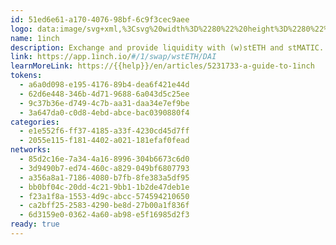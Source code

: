```yaml
---
id: 51ed6e61-a170-4076-98bf-6c9f3cec9aee
logo: data:image/svg+xml,%3Csvg%20width%3D%2280%22%20height%3D%2280%22%20viewBox%3D%220%200%2080%2080%22%20fill%3D%22none%22%20xmlns%3D%22http%3A%2F%2Fwww.w3.org%2F2000%2Fsvg%22%3E%0A%3Cg%20opacity%3D%220.3%22%20filter%3D%22url(%23filter0_f_40_3748)%22%3E%0A%3Cpath%20d%3D%22M34.3114%2044.0741L35.456%2035.4543L25.5129%2028.5514L34.5976%2031.6273L36.7436%2028.3368L44.5764%2023.4726L61.8517%2032.9865L62.7458%2047.5076L55.056%2058.2018L48.9757%2059.1317L52.1231%2053.3733V47.8295L49.8341%2043.5018L47.5093%2041.9638L43.9326%2045.6478V49.5463L41.1428%2052.1573L37.602%2052.5865L36.0282%2053.4806L33.4531%2052.658L32.3801%2048.7952L34.3114%2046.077V44.0741Z%22%20fill%3D%22white%22%2F%3E%0A%3Cpath%20d%3D%22M50.1918%2028.4797C48.2961%2028.0863%2046.2217%2028.1936%2046.2217%2028.1936C46.2217%2028.1936%2045.5421%2031.3411%2041.3217%2032.1637C41.3575%2032.1637%2046.9013%2034.0593%2050.1918%2028.4797Z%22%20fill%3D%22%2394A6C3%22%2F%3E%0A%3Cpath%20d%3D%22M51.9085%2057.0212C54.1976%2055.2329%2055.9144%2052.765%2056.7012%2049.9753C56.737%2049.868%2057.0589%2049.6891%2057.2735%2049.5461C57.6312%2049.3315%2057.9888%2049.1526%2058.0604%2048.8665C58.2034%2048.0439%2058.275%2047.1855%2058.275%2046.3271C58.275%2046.0052%2057.9531%2045.6833%2057.6312%2045.3614C57.3808%2045.1468%2057.1304%2044.8964%2057.1304%2044.7176C56.7728%2041.4628%2055.2706%2038.4227%2052.8742%2036.2052L52.6238%2036.4555C54.9487%2038.6373%2056.4509%2041.6059%2056.7728%2044.7534C56.8085%2045.0395%2057.0947%2045.3256%2057.3808%2045.6118C57.6312%2045.8264%2057.9173%2046.1483%2057.9173%2046.2913C57.9173%2047.1139%2057.8458%2047.9366%2057.7027%2048.7592C57.6669%2048.9023%2057.345%2049.0453%2057.0947%2049.1884C56.737%2049.3672%2056.4151%2049.5461%2056.3436%2049.8322C55.4852%2052.8723%2053.518%2055.5191%2050.9071%2057.2358C51.372%2056.2344%2052.8385%2052.9796%2053.6253%2051.3344L53.4822%2046.0409L48.9399%2041.6417L46.3647%2041.9993L43.5392%2046.5774C43.5392%2046.5774%2044.8625%2048.2585%2043.0027%2050.2256C41.1786%2052.157%2039.7479%2052.5862%2039.7479%2052.5862L38.4246%2051.8709C38.818%2051.3701%2039.6049%2050.6191%2040.2129%2050.1183C41.2501%2049.2599%2042.2874%2049.1884%2042.2874%2048.2585C42.3231%2046.3271%2040.2487%2046.8636%2040.2487%2046.8636L39.4976%2047.5789L39.1757%2050.2256L37.6019%2052.1928L37.4231%2052.157L34.8479%2051.5847C34.8479%2051.5847%2036.4217%2050.7621%2036.672%2049.8322C36.9224%2048.938%2036.1713%2045.9694%2036.1355%2045.7906C36.1713%2045.8264%2036.8866%2046.4344%2037.2085%2047.4358C37.7808%2045.8621%2038.5319%2044.3599%2038.7465%2044.2169C38.9611%2044.0738%2041.8582%2042.5358%2041.8582%2042.5358L40.8925%2045.0753L41.6078%2044.6818L43.3246%2040.4614C43.3246%2040.4614%2045.0056%2039.6388%2046.2574%2039.6388C48.5107%2039.603%2051.837%2036.849%2050.3348%2031.9132C50.764%2032.092%2058.2034%2035.8117%2059.491%2043.1081C60.4567%2048.7234%2057.2735%2053.9811%2051.9085%2057.0212Z%22%20fill%3D%22%2394A6C3%22%2F%3E%0A%3Cpath%20d%3D%22M35.3484%2048.6164L35.6345%2047.1857C35.6345%2047.1857%2034.4542%2049.2602%2034.3469%2049.5464C34.2396%2049.8683%2034.4185%2050.4405%2034.8834%2050.4048C35.3484%2050.369%2035.9207%2049.6894%2035.9207%2049.1887C35.9207%2048.5449%2035.3484%2048.6164%2035.3484%2048.6164Z%22%20fill%3D%22%231B314F%22%2F%3E%0A%3Cpath%20d%3D%22M43.3971%2029.2665C44.2198%2028.3008%2043.8979%2026.8701%2043.8979%2026.8701L41.5015%2030.411C41.4658%2030.411%2042.3599%2030.4468%2043.3971%2029.2665Z%22%20fill%3D%22%231B314F%22%2F%3E%0A%3Cpath%20d%3D%22M56.5947%2025.8689C56.5947%2025.8689%2058.383%2025.9404%2060.2428%2026.155C56.0582%2022.8645%2052.0881%2021.8988%2048.8691%2021.8988C44.4341%2021.8988%2041.4297%2023.7229%2041.2509%2023.8302L42.6458%2021.6127C42.6458%2021.6127%2037.0662%2021.0762%2035.099%2026.9777C34.5983%2025.7258%2034.1333%2023.9017%2034.1333%2023.9017C34.1333%2023.9017%2031.2363%2026.4412%2032.5954%2030.6616C29.2691%2029.4455%2024.5122%2027.7645%2024.3333%2027.7288C24.083%2027.693%2024.0114%2027.8003%2024.0114%2027.8003C24.0114%2027.8003%2023.9399%2027.9076%2024.1545%2028.0864C24.5479%2028.4083%2032.0589%2033.9521%2033.7042%2035.0251C33.3465%2036.3127%2033.3465%2036.9207%2033.7042%2037.5288C34.2049%2038.3514%2034.2406%2038.7806%2034.1691%2039.3886C34.0976%2039.9966%2033.4538%2045.2543%2033.3107%2045.8981C33.1677%2046.5419%2031.6655%2048.8309%2031.737%2049.5105C31.8085%2050.19%2032.7385%2053.0871%2033.5611%2053.409C34.1691%2053.6236%2035.6713%2054.0886%2036.6728%2054.0886C37.0304%2054.0886%2037.3523%2054.017%2037.4954%2053.874C38.1034%2053.3375%2038.2823%2053.2302%2038.7115%2053.2302C38.7472%2053.2302%2038.783%2053.2302%2038.8188%2053.2302C38.9976%2053.2302%2039.2122%2053.2659%2039.4625%2053.2659C40.0348%2053.2659%2040.7859%2053.1587%2041.3224%2052.658C42.1093%2051.8711%2043.4684%2050.7981%2043.8976%2050.2973C44.4341%2049.6178%2044.7202%2048.6878%2044.5771%2047.7579C44.4698%2046.8995%2044.9348%2046.1484%2045.4713%2045.3973C46.1509%2044.5032%2047.4027%2042.8937%2047.4027%2042.8937C49.8706%2044.7536%2051.4085%2047.5791%2051.4085%2050.7265C51.4085%2056.3061%2046.5443%2060.8127%2040.5355%2060.8127C39.6056%2060.8127%2038.7115%2060.7054%2037.8173%2060.4908C40.5713%2061.4565%2042.8961%2061.7784%2044.7917%2061.7784C48.8334%2061.7784%2050.9793%2060.3119%2050.9793%2060.3119C50.9793%2060.3119%2050.2282%2061.2776%2049.0122%2062.3864C49.048%2062.3864%2049.048%2062.3864%2049.048%2062.3864C55.7363%2061.4565%2058.991%2055.9484%2058.991%2055.9484C58.991%2055.9484%2058.7407%2057.7368%2058.4188%2058.9528C67.3246%2052.2645%2065.8224%2043.8952%2065.7866%2043.6091C65.8582%2043.7164%2066.7523%2044.7893%2067.2173%2045.3616C68.6481%2030.6258%2056.5947%2025.8689%2056.5947%2025.8689ZM42.8961%2049.4032C42.7531%2049.582%2042.145%2050.1185%2041.7158%2050.512C41.2866%2050.9054%2040.8217%2051.2988%2040.464%2051.6565C40.3209%2051.7995%2040.0348%2051.8711%2039.6056%2051.8711C39.4625%2051.8711%2039.3195%2051.8711%2039.2122%2051.8711C39.1406%2051.8711%2039.0691%2051.8711%2038.9976%2051.8711C38.926%2051.8711%2038.8903%2051.8711%2038.8545%2051.8711C38.7472%2051.8711%2038.6399%2051.8711%2038.5326%2051.8711C39.0691%2051.1557%2040.6428%2049.5105%2041.1793%2049.1528C41.8231%2048.7236%2042.145%2048.2944%2041.7516%2047.5433C41.3582%2046.7922%2040.3209%2046.9711%2040.3209%2046.9711C40.3209%2046.9711%2040.929%2046.7207%2041.4655%2046.7207C40.7859%2046.5419%2039.9275%2046.7207%2039.5341%2047.1142C39.1049%2047.5076%2039.1764%2048.9025%2038.9976%2049.7966C38.8188%2050.7266%2038.2107%2051.1915%2037.2808%2052.0499C36.7801%2052.5149%2036.4224%2052.658%2036.1363%2052.658C35.5282%2052.5507%2034.8129%2052.3718%2034.3122%2052.193C33.9545%2051.728%2033.418%2050.19%2033.275%2049.5462C33.3823%2049.1886%2033.8114%2048.4375%2034.026%2048.0083C34.4552%2047.1857%2034.7056%2046.7207%2034.7771%2046.2915C34.9202%2045.6835%2035.3852%2041.928%2035.564%2040.3543C36.029%2040.9623%2036.6728%2041.9638%2036.5297%2042.6076C37.5669%2041.1412%2036.8158%2039.7105%2036.4582%2039.1383C36.1363%2038.566%2035.7071%2037.4215%2036.0647%2036.2054C36.4224%2034.9893%2037.71%2031.6273%2037.71%2031.6273C37.71%2031.6273%2038.1392%2032.3784%2038.7472%2032.2353C39.3552%2032.0923%2044.2552%2024.7244%2044.2552%2024.7244C44.2552%2024.7244%2045.5786%2027.6215%2044.1837%2029.7317C42.7531%2031.8419%2041.3582%2032.2353%2041.3582%2032.2353C41.3582%2032.2353%2043.3253%2032.593%2045.1494%2031.2696C45.9005%2033.0222%2046.6158%2034.8463%2046.6516%2035.0966C46.5443%2035.347%2045.1136%2038.7806%2044.9706%2038.9952C44.899%2039.0667%2044.3983%2039.2098%2044.0407%2039.2813C43.4326%2039.4601%2043.075%2039.5674%2042.9319%2039.6747C42.6815%2039.8893%2041.537%2043.0367%2041.0005%2044.5747C40.3567%2044.7535%2039.7129%2045.1112%2039.2479%2045.8265C39.4983%2045.6477%2040.2852%2045.5404%2040.8574%2045.4689C41.3582%2045.4331%2042.8961%2046.2557%2043.2896%2047.7937C43.2896%2047.8294%2043.2896%2047.8295%2043.2896%2047.8652C43.3611%2048.4375%2043.1823%2048.974%2042.8961%2049.4032ZM39.5341%2049.8324C39.856%2049.3674%2039.8202%2048.5805%2039.856%2048.3302C39.8917%2048.0798%2039.9633%2047.6149%2040.2494%2047.5433C40.5355%2047.4718%2041.2151%2047.5791%2041.2151%2048.0798C41.2151%2048.5448%2040.7144%2048.6521%2040.3567%2048.974C40.1063%2049.2243%2039.6056%2049.7608%2039.5341%2049.8324ZM53.8049%2043.001C54.1626%2041.1769%2054.1983%2039.6032%2054.091%2038.3156C55.4859%2040.1755%2056.3443%2042.4287%2056.5947%2044.7535C56.6304%2045.0397%2056.9166%2045.3258%2057.2027%2045.6119C57.4531%2045.8265%2057.7392%2046.1127%2057.7392%2046.2915C57.7392%2047.1141%2057.6677%2047.9367%2057.5246%2048.7594C57.4888%2048.8667%2057.1669%2049.0455%2056.9166%2049.1886C56.5589%2049.3674%2056.237%2049.5462%2056.1655%2049.8324C55.3786%2052.5864%2053.6976%2055.0185%2051.4443%2056.7353C54.7706%2053.2659%2056.3801%2047.5434%2053.8049%2043.001ZM51.5516%2057.0572C53.8764%2055.2689%2055.6647%2052.7652%2056.4516%2049.9397C56.4874%2049.8324%2056.8093%2049.6535%2057.0239%2049.5105C57.3815%2049.3316%2057.7392%2049.117%2057.8107%2048.8309C57.9538%2048.0083%2058.0253%2047.1499%2058.0253%2046.2915C58.0253%2045.9696%2057.7034%2045.6477%2057.3815%2045.3258C57.2027%2045.1112%2056.9166%2044.8608%2056.9166%2044.682C56.6304%2042.0711%2055.5932%2039.6032%2053.9837%2037.5645C53.2684%2033.2726%2050.4071%2031.9492%2050.3355%2031.9134C50.4071%2032.0207%2052.2669%2034.7032%2050.9793%2037.8507C49.656%2041.0339%2046.2582%2040.5331%2045.972%2040.5689C45.6859%2040.5689%2044.5771%2041.9995%2043.1823%2044.6462C43.0034%2044.5747%2042.2523%2044.3959%2041.3939%2044.5389C42.0377%2042.7506%2043.0034%2040.2112%2043.1823%2039.9966C43.2538%2039.9251%2043.7903%2039.782%2044.1479%2039.6747C44.8275%2039.4959%2045.1494%2039.3886%2045.2567%2039.2455C45.3282%2039.1383%2045.6859%2038.3156%2046.0436%2037.4572C46.3655%2037.4572%2047.1881%2037.3857%2047.2596%2037.3499C47.3312%2037.2784%2048.0107%2035.5258%2048.0107%2035.3112C48.0107%2035.1324%2046.6158%2031.6631%2046.0793%2030.3397C46.3297%2030.0536%2046.5801%2029.6959%2046.8304%2029.3025C54.1626%2030.0893%2059.8852%2036.3127%2059.8852%2043.8594C59.8852%2049.6536%2056.4874%2054.6966%2051.5516%2057.0572Z%22%20fill%3D%22%231B314F%22%2F%3E%0A%3Cpath%20d%3D%22M61.9232%2053.874C61.3867%2054.5893%2060.7787%2055.3404%2060.0634%2056.0557C64.6773%2047.1856%2060.278%2039.0666%2060.0992%2038.7448C60.421%2039.0666%2060.7429%2039.4243%2061.0291%2039.7462C64.57%2043.6805%2064.9992%2049.582%2061.9232%2053.874Z%22%20fill%3D%22%23D82122%22%2F%3E%0A%3Cpath%20d%3D%22M42.0379%2037.7431C42.7175%2036.9562%2042.3598%2035.4898%2041.108%2035.2394C41.4299%2034.4883%2041.8948%2032.9861%2041.8948%2032.9861C41.8948%2032.9861%2038.2467%2038.7088%2037.9248%2038.8161C37.6029%2038.9234%2037.281%2037.6716%2037.281%2037.6716C36.6014%2040.2825%2038.4255%2040.6402%2038.6401%2039.8175C39.6416%2039.5672%2041.3583%2038.4942%2042.0379%2037.7431Z%22%20fill%3D%22%231B314F%22%2F%3E%0A%3Cpath%20d%3D%22M38.9254%2039.1384L40.7853%2035.9551C40.7853%2035.9551%2041.8583%2036.4916%2041.3218%2037.35C40.6422%2038.3515%2038.9254%2039.1384%2038.9254%2039.1384Z%22%20fill%3D%22%23FFD923%22%2F%3E%0A%3Cpath%20d%3D%22M66.2151%2042.4646C64.6056%2038.1369%2062.3166%2034.4529%2057.2735%2031.1266C52.4092%2027.9077%2047.1873%2028.158%2046.9012%2028.1938C46.8654%2028.1938%2046.8297%2028.1938%2046.8297%2028.1938C47.0085%2028.1222%2047.1873%2028.0865%2047.3662%2028.0507C48.4749%2027.6931%2049.9056%2027.4069%2051.3363%2027.2281C55.1275%2026.6916%2058.9545%2027.9792%2061.5655%2030.7332C61.6012%2030.769%2061.6012%2030.769%2061.637%2030.8047C64.6056%2033.9522%2066.1436%2037.8865%2066.2151%2042.4646Z%22%20fill%3D%22%23D82122%22%2F%3E%0A%3Cpath%20d%3D%22M36.4224%2031.6275C32.2377%2031.4844%2033.6326%2026.6202%2033.7041%2026.334C33.7041%2026.3698%2033.9902%2030.161%2036.4224%2031.6275Z%22%20fill%3D%22%23D82122%22%2F%3E%0A%3Cpath%20d%3D%22M35.2433%2032.9145C35.4579%2033.0933%2035.6725%2033.4152%2035.4222%2033.8802C35.2791%2034.1305%2035.0645%2034.0948%2034.7426%2033.9517C34.3134%2033.7371%2031.7382%2032.2349%2029.4134%2030.697C32.0601%2031.6269%2034.7426%2032.6283%2035.1718%2032.8429C35.1718%2032.8429%2035.2076%2032.8787%2035.2433%2032.9145Z%22%20fill%3D%22white%22%2F%3E%0A%3Cpath%20d%3D%22M56.129%2024.7597C50.7998%2023.7583%2047.3663%2024.259%2044.8984%2025.1889C44.8268%2024.9028%2044.5765%2024.3305%2044.3619%2023.8656C43.6108%2024.7597%2042.8239%2025.8327%2042.3232%2026.5123C40.9641%2027.4422%2040.3918%2028.3364%2040.3918%2028.3364C41.1787%2025.6539%2043.4677%2023.651%2046.2575%2023.1503C47.0444%2023.0072%2047.9028%2022.9357%2048.8327%2022.9357C51.3006%2022.9714%2053.7684%2023.5795%2056.129%2024.7597Z%22%20fill%3D%22%23D82122%22%2F%3E%0A%3Cpath%20d%3D%22M40.5351%2022.8647C37.3161%2024.7961%2037.9599%2029.41%2037.9599%2029.41C34.884%2024.7246%2040.2847%2022.972%2040.5351%2022.8647Z%22%20fill%3D%22%23D82122%22%2F%3E%0A%3C%2Fg%3E%0A%3Cpath%20d%3D%22M26.9541%2042.6385L28.1885%2033.3421L17.4649%2025.8972L27.2627%2029.2146L29.5772%2025.6658L38.025%2020.4197L56.6564%2030.6804L57.6207%2046.3416L49.3273%2057.8753L42.7696%2058.8782L46.1641%2052.6678V46.6888L43.6954%2042.0213L41.188%2040.3626L37.3306%2044.3357V48.5403L34.3218%2051.3562L30.503%2051.8191L28.8057%2052.7835L26.0283%2051.8963L24.8711%2047.7303L26.9541%2044.7986V42.6385Z%22%20fill%3D%22white%22%2F%3E%0A%3Cpath%20d%3D%22M44.0811%2025.8199C42.0367%2025.3956%2039.7994%2025.5113%2039.7994%2025.5113C39.7994%2025.5113%2039.0665%2028.9059%2034.5147%2029.7931C34.5533%2029.7931%2040.5323%2031.8375%2044.0811%2025.8199Z%22%20fill%3D%22%2394A6C3%22%2F%3E%0A%3Cpath%20d%3D%22M45.9327%2056.6021C48.4014%2054.6734%2050.253%2052.0118%2051.1016%2049.003C51.1402%2048.8872%2051.4874%2048.6944%2051.7188%2048.5401C52.1046%2048.3086%2052.4903%2048.1158%2052.5674%2047.8072C52.7217%2046.92%2052.7989%2045.9942%2052.7989%2045.0684C52.7989%2044.7212%2052.4517%2044.3741%2052.1046%2044.0269C51.8345%2043.7954%2051.5645%2043.5254%2051.5645%2043.3325C51.1788%2039.8223%2049.5587%2036.5435%2046.9742%2034.1519L46.7042%2034.4219C49.2115%2036.7749%2050.8316%2039.9766%2051.1788%2043.3711C51.2174%2043.6797%2051.5259%2043.9883%2051.8345%2044.2969C52.1046%2044.5284%2052.4132%2044.8755%2052.4132%2045.0298C52.4132%2045.917%2052.336%2046.8042%2052.1817%2047.6914C52.1431%2047.8457%2051.796%2048%2051.5259%2048.1543C51.1402%2048.3472%2050.793%2048.5401%2050.7159%2048.8487C49.7901%2052.1275%2047.6685%2054.982%2044.8526%2056.8336C45.3541%2055.7535%2046.9356%2052.2432%2047.7842%2050.4688L47.6299%2044.7598L42.731%2040.0152L39.9537%2040.4009L36.9063%2045.3384C36.9063%2045.3384%2038.3335%2047.1514%2036.3277%2049.273C34.3604%2051.356%2032.8174%2051.8189%2032.8174%2051.8189L31.3902%2051.0474C31.8145%2050.5074%2032.6631%2049.6973%2033.3189%2049.1573C34.4375%2048.2315%2035.5562%2048.1543%2035.5562%2047.1514C35.5948%2045.0684%2033.3574%2045.647%2033.3574%2045.647L32.5474%2046.4185L32.2002%2049.273L30.503%2051.3946L30.3101%2051.356L27.5327%2050.7388C27.5327%2050.7388%2029.23%2049.8516%2029.5%2048.8487C29.77%2047.8843%2028.96%2044.6826%2028.9214%2044.4898C28.96%2044.5284%2029.7315%2045.1841%2030.0786%2046.2642C30.6958%2044.5669%2031.5059%2042.9468%2031.7373%2042.7925C31.9688%2042.6382%2035.0933%2040.9795%2035.0933%2040.9795L34.0518%2043.7183L34.8233%2043.294L36.6748%2038.7422C36.6748%2038.7422%2038.4878%2037.855%2039.8379%2037.855C42.2681%2037.8164%2045.8555%2034.8462%2044.2354%2029.5229C44.6983%2029.7158%2052.7217%2033.7275%2054.1104%2041.5967C55.1519%2047.6529%2051.7188%2053.3233%2045.9327%2056.6021Z%22%20fill%3D%22%2394A6C3%22%2F%3E%0A%3Cpath%20d%3D%22M28.0725%2047.5374L28.3811%2045.9944C28.3811%2045.9944%2027.1081%2048.2317%2026.9924%2048.5403C26.8766%2048.8875%2027.0695%2049.5047%2027.571%2049.4661C28.0725%2049.4276%2028.6897%2048.6946%2028.6897%2048.1546C28.6897%2047.4602%2028.0725%2047.5374%2028.0725%2047.5374Z%22%20fill%3D%22%231B314F%22%2F%3E%0A%3Cpath%20d%3D%22M36.7531%2026.6683C37.6403%2025.6268%2037.2931%2024.0839%2037.2931%2024.0839L34.7087%2027.9027C34.6701%2027.9027%2035.6344%2027.9413%2036.7531%2026.6683Z%22%20fill%3D%22%231B314F%22%2F%3E%0A%3Cpath%20d%3D%22M50.9867%2023.0041C50.9867%2023.0041%2052.9154%2023.0812%2054.9213%2023.3127C50.4081%2019.7638%2046.1263%2018.7223%2042.6546%2018.7223C37.8714%2018.7223%2034.6312%2020.6896%2034.4383%2020.8053L35.9427%2018.4137C35.9427%2018.4137%2029.9251%2017.8351%2027.8035%2024.1999C27.2635%2022.8498%2026.762%2020.8825%2026.762%2020.8825C26.762%2020.8825%2023.6375%2023.6213%2025.1033%2028.173C21.5159%2026.8615%2016.3855%2025.0485%2016.1927%2025.0099C15.9227%2024.9714%2015.8455%2025.0871%2015.8455%2025.0871C15.8455%2025.0871%2015.7684%2025.2028%2015.9998%2025.3957C16.4241%2025.7429%2024.5247%2031.7219%2026.2991%2032.8791C25.9134%2034.2678%2025.9134%2034.9235%2026.2991%2035.5793C26.8392%2036.4665%2026.8778%2036.9294%2026.8006%2037.5852C26.7235%2038.2409%2026.0291%2043.9113%2025.8748%2044.6056C25.7205%2045.3%2024.1004%2047.7687%2024.1776%2048.5016C24.2547%2049.2346%2025.2576%2052.3591%2026.1448%2052.7062C26.8006%2052.9377%2028.4207%2053.4392%2029.5008%2053.4392C29.8865%2053.4392%2030.2337%2053.362%2030.388%2053.2077C31.0438%2052.6291%2031.2367%2052.5134%2031.6995%2052.5134C31.7381%2052.5134%2031.7767%2052.5134%2031.8153%2052.5134C32.0081%2052.5134%2032.2396%2052.5519%2032.5096%2052.5519C33.1268%2052.5519%2033.9369%2052.4363%2034.5155%2051.8962C35.3641%2051.0476%2036.8299%2049.8903%2037.2928%2049.3503C37.8714%2048.6174%2038.18%2047.6144%2038.0257%2046.6115C37.91%2045.6857%2038.4115%2044.8757%2038.9901%2044.0656C39.723%2043.1012%2041.0731%2041.3654%2041.0731%2041.3654C43.7347%2043.3713%2045.3934%2046.4186%2045.3934%2049.8132C45.3934%2055.8308%2040.1473%2060.6911%2033.6668%2060.6911C32.6639%2060.6911%2031.6995%2060.5754%2030.7352%2060.3439C33.7054%2061.3855%2036.2127%2061.7327%2038.2572%2061.7327C42.6161%2061.7327%2044.9305%2060.1511%2044.9305%2060.1511C44.9305%2060.1511%2044.1205%2061.1926%2042.8089%2062.3884C42.8475%2062.3884%2042.8475%2062.3884%2042.8475%2062.3884C50.0609%2061.3855%2053.5712%2055.445%2053.5712%2055.445C53.5712%2055.445%2053.3012%2057.3737%2052.954%2058.6853C62.559%2051.4719%2060.9389%2042.4455%2060.9003%2042.1369C60.9774%2042.2527%2061.9418%2043.4098%2062.4433%2044.027C63.9864%2028.1344%2050.9867%2023.0041%2050.9867%2023.0041ZM36.2127%2048.3859C36.0584%2048.5788%2035.4027%2049.1575%2034.9398%2049.5818C34.4769%2050.0061%2033.9754%2050.4304%2033.5897%2050.8161C33.4354%2050.9704%2033.1268%2051.0475%2032.6639%2051.0475C32.5096%2051.0475%2032.3553%2051.0475%2032.2396%2051.0475C32.1624%2051.0475%2032.0853%2051.0475%2032.0081%2051.0475C31.931%2051.0475%2031.8924%2051.0475%2031.8538%2051.0475C31.7381%2051.0475%2031.6224%2051.0475%2031.5067%2051.0475C32.0853%2050.2761%2033.7826%2048.5016%2034.3612%2048.1159C35.0555%2047.653%2035.4027%2047.1901%2034.9784%2046.3801C34.554%2045.57%2033.4354%2045.7629%2033.4354%2045.7629C33.4354%2045.7629%2034.0912%2045.4928%2034.6698%2045.4928C33.9369%2045.3%2033.0111%2045.4929%2032.5868%2045.9172C32.1239%2046.3415%2032.201%2047.8459%2032.0081%2048.8103C31.8153%2049.8132%2031.1595%2050.3146%2030.1566%2051.2404C29.6165%2051.7419%2029.2308%2051.8962%2028.9222%2051.8962C28.2664%2051.7805%2027.4949%2051.5876%2026.9549%2051.3947C26.5692%2050.8932%2025.9905%2049.2346%2025.8362%2048.5402C25.952%2048.1545%2026.4149%2047.3445%2026.6463%2046.8816C27.1092%2045.9944%2027.3792%2045.4928%2027.4564%2045.03C27.6107%2044.3742%2028.1121%2040.3239%2028.305%2038.6267C28.8065%2039.2824%2029.5008%2040.3625%2029.3465%2041.0569C30.4652%2039.4753%2029.6551%2037.9323%2029.2694%2037.3151C28.9222%2036.698%2028.4593%2035.4636%2028.845%2034.1521C29.2308%2032.8405%2030.6195%2029.2145%2030.6195%2029.2145C30.6195%2029.2145%2031.0824%2030.0246%2031.7381%2029.8703C32.3939%2029.716%2037.6786%2021.7697%2037.6786%2021.7697C37.6786%2021.7697%2039.1058%2024.8942%2037.6014%2027.1701C36.0584%2029.446%2034.554%2029.8703%2034.554%2029.8703C34.554%2029.8703%2036.6756%2030.2561%2038.6429%2028.8288C39.453%2030.7189%2040.2245%2032.6862%2040.263%2032.9563C40.1473%2033.2263%2038.6043%2036.9294%2038.45%2037.1608C38.3729%2037.238%2037.8329%2037.3923%2037.4471%2037.4694C36.7914%2037.6623%2036.4056%2037.778%2036.2513%2037.8938C35.9813%2038.1252%2034.7469%2041.5197%2034.1683%2043.1784C33.474%2043.3713%2032.7796%2043.757%2032.2782%2044.5285C32.5482%2044.3356%2033.3968%2044.2199%2034.014%2044.1427C34.554%2044.1042%2036.2127%2044.9914%2036.6371%2046.6501C36.6371%2046.6887%2036.6371%2046.6887%2036.6371%2046.7272C36.7142%2047.3444%2036.5213%2047.923%2036.2127%2048.3859ZM32.5868%2048.8488C32.9339%2048.3473%2032.8953%2047.4987%2032.9339%2047.2287C32.9725%2046.9587%2033.0496%2046.4572%2033.3582%2046.3801C33.6668%2046.3029%2034.3997%2046.4186%2034.3997%2046.9587C34.3997%2047.4601%2033.8597%2047.5759%2033.474%2047.923C33.2039%2048.193%2032.6639%2048.7717%2032.5868%2048.8488ZM47.9779%2041.4812C48.3636%2039.5139%2048.4022%2037.8166%2048.2865%2036.4279C49.7909%2038.4338%2050.7167%2040.8639%2050.9867%2043.3713C51.0253%2043.6799%2051.3339%2043.9885%2051.6425%2044.297C51.9125%2044.5285%2052.2211%2044.8371%2052.2211%2045.03C52.2211%2045.9172%2052.1439%2046.8044%2051.9896%2047.6916C51.9511%2047.8073%2051.6039%2048.0002%2051.3339%2048.1545C50.9481%2048.3473%2050.6009%2048.5402%2050.5238%2048.8488C49.6752%2051.819%2047.8622%2054.4421%2045.432%2056.2936C49.0194%2052.5519%2050.7552%2046.3801%2047.9779%2041.4812ZM45.5477%2056.6408C48.055%2054.7121%2049.9838%2052.0119%2050.8324%2048.9645C50.871%2048.8488%2051.2181%2048.6559%2051.4496%2048.5016C51.8353%2048.3088%2052.2211%2048.0773%2052.2982%2047.7687C52.4525%2046.8815%2052.5297%2045.9557%2052.5297%2045.03C52.5297%2044.6828%2052.1825%2044.3357%2051.8353%2043.9885C51.6425%2043.7571%2051.3339%2043.487%2051.3339%2043.2941C51.0253%2040.4782%2049.9066%2037.8166%2048.1708%2035.6179C47.3993%2030.989%2044.3133%2029.5617%2044.2362%2029.5231C44.3133%2029.6389%2046.3192%2032.5319%2044.9305%2035.9265C43.5033%2039.3596%2039.8387%2038.8195%2039.5301%2038.8581C39.2215%2038.8581%2038.0257%2040.401%2036.5213%2043.2555C36.3285%2043.1784%2035.5184%2042.9855%2034.5926%2043.1398C35.287%2041.2111%2036.3285%2038.4724%2036.5213%2038.2409C36.5985%2038.1638%2037.1771%2038.0095%2037.5628%2037.8938C38.2957%2037.7009%2038.6429%2037.5852%2038.7586%2037.4309C38.8358%2037.3151%2039.2215%2036.4279%2039.6073%2035.5022C39.9544%2035.5022%2040.8417%2035.425%2040.9188%2035.3864C40.9959%2035.3093%2041.7289%2033.4191%2041.7289%2033.1877C41.7289%2032.9948%2040.2245%2029.2531%2039.6458%2027.8259C39.9159%2027.5173%2040.1859%2027.1315%2040.4559%2026.7072C48.3636%2027.5559%2054.5355%2034.2678%2054.5355%2042.407C54.5355%2048.656%2050.871%2054.0949%2045.5477%2056.6408Z%22%20fill%3D%22%231B314F%22%2F%3E%0A%3Cpath%20d%3D%22M56.7336%2053.2076C56.155%2053.9791%2055.4992%2054.7892%2054.7277%2055.5607C59.7038%2045.9942%2054.9592%2037.2379%2054.7663%2036.8907C55.1135%2037.2379%2055.4606%2037.6236%2055.7692%2037.9708C59.5881%2042.2139%2060.051%2048.5787%2056.7336%2053.2076Z%22%20fill%3D%22%23D82122%22%2F%3E%0A%3Cpath%20d%3D%22M35.2872%2035.8104C36.0201%2034.9618%2035.6343%2033.3803%2034.2842%2033.1102C34.6314%2032.3002%2035.1329%2030.6801%2035.1329%2030.6801C35.1329%2030.6801%2031.1983%2036.8519%2030.8511%2036.9677C30.504%2037.0834%2030.1568%2035.7333%2030.1568%2035.7333C29.4239%2038.5492%2031.3912%2038.935%2031.6226%2038.0477C32.7027%2037.7777%2034.5543%2036.6205%2035.2872%2035.8104Z%22%20fill%3D%22%231B314F%22%2F%3E%0A%3Cpath%20d%3D%22M31.9303%2037.3154L33.9361%2033.8823C33.9361%2033.8823%2035.0934%2034.4609%2034.5148%2035.3867C33.7818%2036.4667%2031.9303%2037.3154%2031.9303%2037.3154Z%22%20fill%3D%22%23FFD923%22%2F%3E%0A%3Cpath%20d%3D%22M61.3624%2040.9026C59.6265%2036.2351%2057.1578%2032.262%2051.7188%2028.6746C46.4727%2025.2029%2040.8409%2025.4729%2040.5323%2025.5115C40.4937%2025.5115%2040.4551%2025.5115%2040.4551%2025.5115C40.648%2025.4343%2040.8409%2025.3957%2041.0337%2025.3572C42.2295%2024.9714%2043.7725%2024.6628%2045.3155%2024.47C49.4043%2023.8913%2053.5318%2025.28%2056.3477%2028.2502C56.3863%2028.2888%2056.3863%2028.2888%2056.4249%2028.3274C59.6265%2031.7219%2061.2852%2035.9651%2061.3624%2040.9026Z%22%20fill%3D%22%23D82122%22%2F%3E%0A%3Cpath%20d%3D%22M29.2308%2029.2146C24.7175%2029.0604%2026.222%2023.8143%2026.2991%2023.5057C26.2991%2023.5443%2026.6077%2027.6331%2029.2308%2029.2146Z%22%20fill%3D%22%23D82122%22%2F%3E%0A%3Cpath%20d%3D%22M27.9591%2030.6027C28.1906%2030.7955%2028.422%2031.1427%2028.152%2031.6442C27.9977%2031.9142%2027.7663%2031.8756%2027.4191%2031.7213C26.9562%2031.4899%2024.1789%2029.8698%2021.6715%2028.2111C24.526%2029.214%2027.4191%2030.2941%2027.882%2030.5255C27.882%2030.5255%2027.9206%2030.5641%2027.9591%2030.6027Z%22%20fill%3D%22white%22%2F%3E%0A%3Cpath%20d%3D%22M50.4845%2021.8079C44.7369%2020.7278%2041.0338%2021.2679%2038.3722%2022.2708C38.295%2021.9622%2038.025%2021.345%2037.7935%2020.8436C36.9835%2021.8079%2036.1348%2022.9651%2035.5948%2023.698C34.129%2024.701%2033.5118%2025.6653%2033.5118%2025.6653C34.3604%2022.7723%2036.8292%2020.6121%2039.838%2020.0721C40.6866%2019.9178%2041.6124%2019.8406%2042.6153%2019.8406C45.277%2019.8792%2047.9386%2020.535%2050.4845%2021.8079Z%22%20fill%3D%22%23D82122%22%2F%3E%0A%3Cpath%20d%3D%22M33.6663%2019.764C30.1946%2021.847%2030.889%2026.8231%2030.889%2026.8231C27.5716%2021.7698%2033.3963%2019.8797%2033.6663%2019.764Z%22%20fill%3D%22%23D82122%22%2F%3E%0A%3Cdefs%3E%0A%3Cfilter%20id%3D%22filter0_f_40_3748%22%20x%3D%2216%22%20y%3D%2213.6%22%20width%3D%2259.3353%22%20height%3D%2256.7864%22%20filterUnits%3D%22userSpaceOnUse%22%20color-interpolation-filters%3D%22sRGB%22%3E%0A%3CfeFlood%20flood-opacity%3D%220%22%20result%3D%22BackgroundImageFix%22%2F%3E%0A%3CfeBlend%20mode%3D%22normal%22%20in%3D%22SourceGraphic%22%20in2%3D%22BackgroundImageFix%22%20result%3D%22shape%22%2F%3E%0A%3CfeGaussianBlur%20stdDeviation%3D%224%22%20result%3D%22effect1_foregroundBlur_40_3748%22%2F%3E%0A%3C%2Ffilter%3E%0A%3C%2Fdefs%3E%0A%3C%2Fsvg%3E%0A
name: 1inch
description: Exchange and provide liquidity with (w)stETH and stMATIC.
link: https://app.1inch.io/#/1/swap/wstETH/DAI
learnMoreLink: https://{{help}}/en/articles/5231733-a-guide-to-1inch
tokens:
  - a6a0d098-e195-4176-89b4-dea6f421e44d
  - 62d6e448-346b-4d71-9688-6a043d5c25ee
  - 9c37b36e-d749-4c7b-aa31-daa34e7ef9be
  - 3a647da0-c0d8-4ebd-abce-bac0390880f4
categories:
  - e1e552f6-ff37-4185-a33f-4230cd45d7ff
  - 2055e115-f181-4402-a021-181efaf0fead
networks:
  - 85d2c16e-7a34-4a16-8996-304b6673c6d0
  - 3d9490b7-ed74-460c-a829-049bf6807793
  - a356a8a1-7186-4080-b7fb-8fe383a5df95
  - bb0bf04c-20dd-4c21-9bb1-1b2de47deb1e
  - f23a1f8a-1553-4d9c-abcc-574594210650
  - ca2bff25-2583-4290-be8d-27b00a1f836f
  - 6d3159e0-0362-4a60-ab98-e5f16985d2f3
ready: true
---
```

